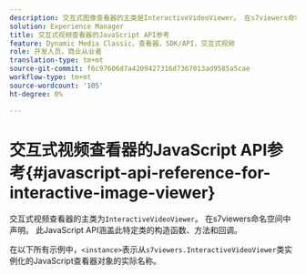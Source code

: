 ```yaml
---
description: 交互式图像查看器的主类是InteractiveVideoViewer。 在s7viewers命名空间中声明。 此JavaScript API涵盖此特定类的构造函数、方法和回调。
solution: Experience Manager
title: 交互式视频查看器的JavaScript API参考
feature: Dynamic Media Classic，查看器，SDK/API，交互式视频
role: 开发人员，商业从业者
translation-type: tm+mt
source-git-commit: f6c97606d7a4209427316d7367013ad9585a5cae
workflow-type: tm+mt
source-wordcount: '105'
ht-degree: 0%

---
```



# 交互式视频查看器的JavaScript API参考{#javascript-api-reference-for-interactive-image-viewer}

交互式视频查看器的主类为`InteractiveVideoViewer`。 在s7viewers命名空间中声明。 此JavaScript API涵盖此特定类的构造函数、方法和回调。

在以下所有示例中，`<instance>`表示从`s7viewers.InteractiveVideoViewer`类实例化的JavaScript查看器对象的实际名称。
